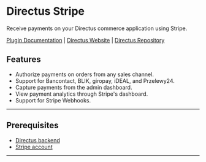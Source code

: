 # Directus Stripe

Receive payments on your Directus commerce application using Stripe.

[Plugin Documentation](https://nexthis.github.io/directus-stripe/) | [Directus Website](https://directus.io/) | [Directus Repository](https://github.com/directus/directus)

## Features

- Authorize payments on orders from any sales channel.
- Support for Bancontact, BLIK, giropay, iDEAL, and Przelewy24.
- Capture payments from the admin dashboard.
- View payment analytics through Stripe's dashboard.
- Support for Stripe Webhooks.

---

## Prerequisites

- [Directus backend](https://docs.directus.io/self-hosted/quickstart.html)
- [Stripe account](https://stripe.com/)

---